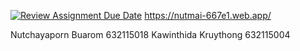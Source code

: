[![Review Assignment Due Date](https://classroom.github.com/assets/deadline-readme-button-24ddc0f5d75046c5622901739e7c5dd533143b0c8e959d652212380cedb1ea36.svg)](https://classroom.github.com/a/_UXQZ2LF)
https://nutmai-667e1.web.app/

Nutchayaporn Buarom 632115018
Kawinthida Kruythong 632115004
